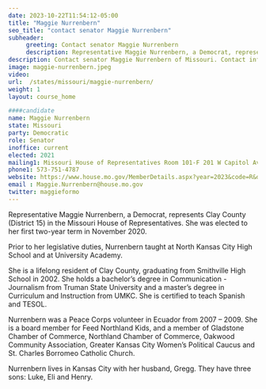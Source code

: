 ```yaml
---
date: 2023-10-22T11:54:12-05:00
title: "Maggie Nurrenbern"
seo_title: "contact senator Maggie Nurrenbern"
subheader:
     greeting: Contact senator Maggie Nurrenbern
     description: Representative Maggie Nurrenbern, a Democrat, represents Clay County (District 15) in the Missouri House of Representatives. She was elected to her first two-year term in November 2020.
description: Contact senator Maggie Nurrenbern of Missouri. Contact information for Maggie Nurrenbern includes email address, phone number, and mailing address.
image: maggie-nurrenbern.jpeg
video:
url:  /states/missouri/maggie-nurrenbern/
weight: 1
layout: course_home

####candidate
name: Maggie Nurrenbern
state: Missouri
party: Democratic
role: Senator
inoffice: current
elected: 2021
mailing1: Missouri House of Representatives Room 101-F 201 W Capitol Ave Jefferson City, MO 65101
phone1: 573-751-4787
website: https://www.house.mo.gov/MemberDetails.aspx?year=2023&code=R&district=015/
email : Maggie.Nurrenbern@house.mo.gov
twitter: maggieformo
---
```


Representative Maggie Nurrenbern, a Democrat, represents Clay County (District 15) in the Missouri House of Representatives. She was elected to her first two-year term in November 2020.

Prior to her legislative duties, Nurrenbern taught at North Kansas City High School and at University Academy.

She is a lifelong resident of Clay County, graduating from Smithville High School in 2002. She holds a bachelor’s degree in Communication - Journalism from Truman State University and a master’s degree in Curriculum and Instruction from UMKC. She is certified to teach Spanish and TESOL.

Nurrenbern was a Peace Corps volunteer in Ecuador from 2007 – 2009. She is a board member for Feed Northland Kids, and a member of Gladstone Chamber of Commerce, Northland Chamber of Commerce, Oakwood Community Association, Greater Kansas City Women’s Political Caucus and St. Charles Borromeo Catholic Church.

Nurrenbern lives in Kansas City with her husband, Gregg. They have three sons: Luke, Eli and Henry.

